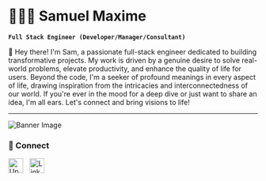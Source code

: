 # ⛹🏿‍♂️ Samuel Maxime
**`Full Stack Engineer (Developer/Manager/Consultant)`**

👋 Hey there! I'm Sam, a passionate full-stack engineer dedicated to building transformative projects. My work is driven by a genuine desire to solve real-world problems, elevate productivity, and enhance the quality of life for users. Beyond the code, I'm a seeker of profound meanings in every aspect of life, drawing inspiration from the intricacies and interconnectedness of our world. If you're ever in the mood for a deep dive or just want to share an idea, I'm all ears. Let's connect and bring visions to life!

<!--
![100% Job Success SVG](data:image/svg+xml;base64,YOUR_BASE64_STRING_FOR_FIRST_SVG)
**100%** Job Success

The percentage of this freelancer's jobs that resulted in a great client experience. [Learn more](https://support.upwork.com/hc/en-us/articles/211063558)

![Top Rated Plus SVG](data:image/svg+xml;base64,YOUR_BASE64_STRING_FOR_SECOND_SVG)
**Top Rated Plus** - Top Rated Plus talent is highly rated for work on large contracts. [Learn more](https://support.upwork.com/hc/en-us/articles/360049702614)
-->

---

![Banner Image](https://res.cloudinary.com/defendhaiti/image/upload/v1698249552/GitHub/eef76b143584307.627d06916ce10.gif)

### 🧰 Connect

<img align="left" alt="UpWork" width="30px" style="padding-right:10px;" src="https://res.cloudinary.com/defendhaiti/image/upload/v1698252843/GitHub/upwork-1.svg"/>
<img align="left" alt="LinkedIn" width="30px" style="padding-right:10px;" src="https://res.cloudinary.com/defendhaiti/image/upload/v1698252843/GitHub/linkedin-icon-2.svg" />
<br />

#

<!--
**mighty6ft5max/mighty6ft5max** is a ✨ _special_ ✨ repository because its `README.md` (this file) appears on your GitHub profile.

Here are some ideas to get you started:

- 🔭 I’m currently working on ...
- 🌱 I’m currently learning ...
- 👯 I’m looking to collaborate on ...
- 🤔 I’m looking for help with ...
- 💬 Ask me about ...
- 📫 How to reach me: ...
- 😄 Pronouns: ...
- ⚡ Fun fact: ...
-->
